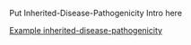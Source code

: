 Put Inherited-Disease-Pathogenicity Intro here

[Example inherited-disease-pathogenicity](replace-me.html)